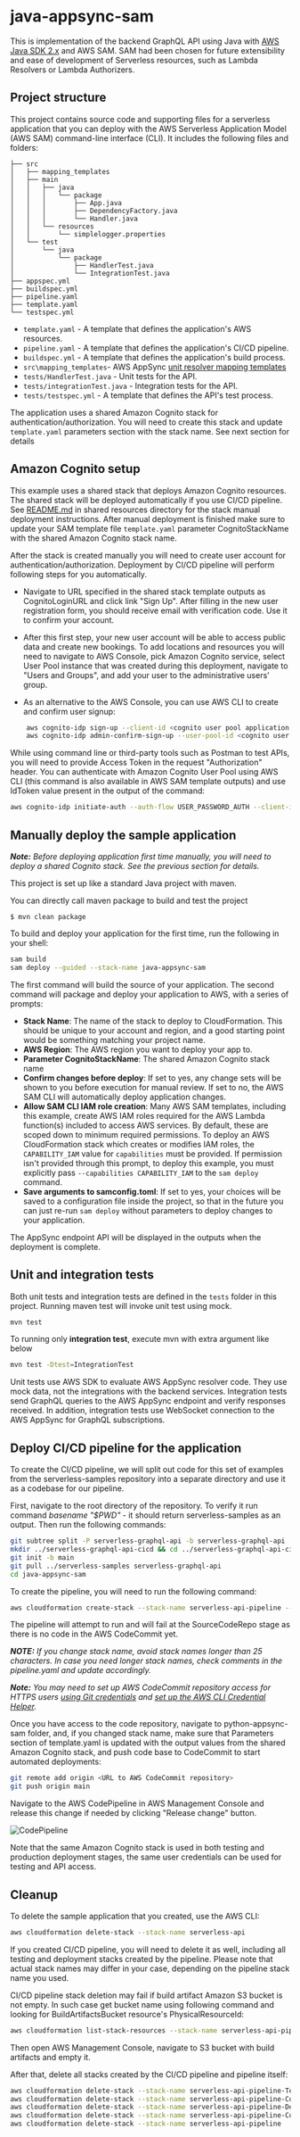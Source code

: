 # java-appsync-sam
This is implementation of the backend GraphQL API using Java with [AWS Java SDK 2.x](https://github.com/aws/aws-sdk-java-v2) and AWS SAM. SAM had been chosen for future extensibility and ease of development of Serverless resources, such as Lambda Resolvers or Lambda Authorizers. 

## Project structure
This project contains source code and supporting files for a serverless application that you can deploy with the AWS Serverless Application Model (AWS SAM) command-line interface (CLI). It includes the following files and folders:

```
├── src
│   ├── mapping_templates
│   ├── main
│   │   ├── java
│   │   │   └── package
│   │   │       ├── App.java
│   │   │       ├── DependencyFactory.java
│   │   │       └── Handler.java
│   │   └── resources
│   │       └── simplelogger.properties
│   └── test
│       └── java
│           └── package
│               ├── HandlerTest.java
│               └── IntegrationTest.java
├── appspec.yml
├── buildspec.yml
├── pipeline.yaml
├── template.yaml
└── testspec.yml
```

- `template.yaml` - A template that defines the application's AWS resources.
- `pipeline.yaml` - A template that defines the application's CI/CD pipeline.
- `buildspec.yml` - A template that defines the application's build process.
- `src\mapping_templates`- AWS AppSync [unit resolver mapping templates](https://docs.aws.amazon.com/appsync/latest/devguide/resolver-mapping-template-reference-overview.html)
- `tests/HandlerTest.java` - Unit tests for the API. 
- `tests/integrationTest.java` - Integration tests for the API. 
- `tests/testspec.yml` - A template that defines the API's test process.

The application uses a shared Amazon Cognito stack for authentication/authorization. You will need to create this stack and update `template.yaml` parameters section with the stack name. See next section for details
## Amazon Cognito setup
This example uses a shared stack that deploys Amazon Cognito resources. The shared stack will be deployed automatically if you use CI/CD pipeline. See [README.md](../shared/README.md) in shared resources directory for the stack manual deployment instructions. After manual deployment is finished make sure to update your SAM template file `template.yaml` parameter CognitoStackName with the shared Amazon Cognito stack name. 

After the stack is created manually you will need to create user account for authentication/authorization. Deployment by CI/CD pipeline will perform following steps for you automatically. 

- Navigate to URL specified in the shared stack template outputs as CognitoLoginURL and click link "Sign Up". After filling in the new user registration form, you should receive email with verification code. Use it to confirm your account. 

- After this first step, your new user account will be able to access public data and create new bookings. To add locations and resources you will need to navigate to AWS Console, pick Amazon Cognito service, select User Pool instance that was created during this deployment, navigate to "Users and Groups", and add your user to the administrative users’ group. 

- As an alternative to the AWS Console, you can use AWS CLI to create and confirm user signup:
```bash
    aws cognito-idp sign-up --client-id <cognito user pool application client id> --username <username> --password <password> --user-attributes Name="name",Value="<username>"
    aws cognito-idp admin-confirm-sign-up --user-pool-id <cognito user pool id> --username <username> 
```

While using command line or third-party tools such as Postman to test APIs, you will need to provide Access Token in the request "Authorization" header. You can authenticate with Amazon Cognito User Pool using AWS CLI (this command is also available in AWS SAM template outputs) and use IdToken value present in the output of the command:

```bash
aws cognito-idp initiate-auth --auth-flow USER_PASSWORD_AUTH --client-id <cognito user pool application client id> --auth-parameters USERNAME=<username>,PASSWORD=<password>
```

## Manually deploy the sample application
***Note:** Before deploying application first time manually, you will need to deploy a shared Cognito stack. See the previous section for details.*

This project is set up like a standard Java project with maven.  

You can directly call maven package to build and test the project

```
$ mvn clean package
```

To build and deploy your application for the first time, run the following in your shell:

```bash
sam build
sam deploy --guided --stack-name java-appsync-sam
```

The first command will build the source of your application. The second command will package and deploy your application to AWS, with a series of prompts:

* **Stack Name**: The name of the stack to deploy to CloudFormation. This should be unique to your account and region, and a good starting point would be something matching your project name.
* **AWS Region**: The AWS region you want to deploy your app to.
* **Parameter CognitoStackName**: The shared Amazon Cognito stack name 
* **Confirm changes before deploy**: If set to yes, any change sets will be shown to you before execution for manual review. If set to no, the AWS SAM CLI will automatically deploy application changes.
* **Allow SAM CLI IAM role creation**: Many AWS SAM templates, including this example, create AWS IAM roles required for the AWS Lambda function(s) included to access AWS services. By default, these are scoped down to minimum required permissions. To deploy an AWS CloudFormation stack which creates or modifies IAM roles, the `CAPABILITY_IAM` value for `capabilities` must be provided. If permission isn't provided through this prompt, to deploy this example, you must explicitly pass `--capabilities CAPABILITY_IAM` to the `sam deploy` command.
* **Save arguments to samconfig.toml**: If set to yes, your choices will be saved to a configuration file inside the project, so that in the future you can just re-run `sam deploy` without parameters to deploy changes to your application.

The AppSync endpoint API will be displayed in the outputs when the deployment is complete.

## Unit and integration tests
Both unit tests and integration tests are defined in the `tests` folder in this project. Running maven test will invoke unit test using mock. 

```bash
mvn test
```
To running only **integration test**, execute mvn with extra argument like below
```bash
mvn test -Dtest=IntegrationTest
```

Unit tests use AWS SDK to evaluate AWS AppSync resolver code. They use mock data, not the integrations with the backend services. Integration tests send GraphQL queries to the AWS AppSync endpoint and verify responses received. In addition, integration tests use WebSocket connection to the AWS AppSync for GraphQL subscriptions.


## Deploy CI/CD pipeline for the application
To create the CI/CD pipeline, we will split out code for this set of examples from the serverless-samples repository into a separate directory and use it as a codebase for our pipeline. 

First, navigate to the root directory of the repository. To verify it run command *basename "$PWD"* - it should return serverless-samples as an output. Then run the following commands:

```bash
git subtree split -P serverless-graphql-api -b serverless-graphql-api
mkdir ../serverless-graphql-api-cicd && cd ../serverless-graphql-api-cicd
git init -b main
git pull ../serverless-samples serverless-graphql-api
cd java-appsync-sam
```

To create the pipeline, you will need to run the following command:

```bash
aws cloudformation create-stack --stack-name serverless-api-pipeline --template-body file://pipeline.yaml --capabilities CAPABILITY_IAM
```
The pipeline will attempt to run and will fail at the SourceCodeRepo stage as there is no code in the AWS CodeCommit yet.

***NOTE:** If you change stack name, avoid stack names longer than 25 characters. In case you need longer stack names, check comments in the pipeline.yaml and update accordingly.*

***Note:** You may need to set up AWS CodeCommit repository access for HTTPS users [using Git credentials](https://docs.aws.amazon.com/codecommit/latest/userguide/setting-up-gc.html?icmpid=docs_acc_console_connect_np) and [set up the AWS CLI Credential Helper](https://docs.aws.amazon.com/console/codecommit/connect-tc-alert-np).*

Once you have access to the code repository, navigate to python-appsync-sam folder, and, if you changed stack name, make sure that Parameters section of template.yaml is updated with the output values from the shared Amazon Cognito stack, and push code base to CodeCommit to start automated deployments:

```bash
git remote add origin <URL to AWS CodeCommit repository>
git push origin main
```

Navigate to the AWS CodePipeline in AWS Management Console and release this change if needed by clicking "Release change" button.

![CodePipeline](./assets/CodePipeline.png)

Note that the same Amazon Cognito stack is used in both testing and production deployment stages, the same user credentials can be used for testing and API access.

## Cleanup

To delete the sample application that you created, use the AWS CLI:

```bash
aws cloudformation delete-stack --stack-name serverless-api
```

If you created CI/CD pipeline, you will need to delete it as well, including all testing and deployment stacks created by the pipeline. Please note that actual stack names may differ in your case, depending on the pipeline stack name you used.

CI/CD pipeline stack deletion may fail if build artifact Amazon S3 bucket is not empty. In such case get bucket name using following command and looking for BuildArtifactsBucket resource's PhysicalResourceId:

```bash
aws cloudformation list-stack-resources --stack-name serverless-api-pipeline
```

Then open AWS Management Console, navigate to S3 bucket with build artifacts and empty it.

After that, delete all stacks created by the CI/CD pipeline and pipeline itself:

```bash
aws cloudformation delete-stack --stack-name serverless-api-pipeline-Testing
aws cloudformation delete-stack --stack-name serverless-api-pipeline-Cognito-Testing
aws cloudformation delete-stack --stack-name serverless-api-pipeline-Deployment
aws cloudformation delete-stack --stack-name serverless-api-pipeline-Cognito-Deployment
aws cloudformation delete-stack --stack-name serverless-api-pipeline
```

